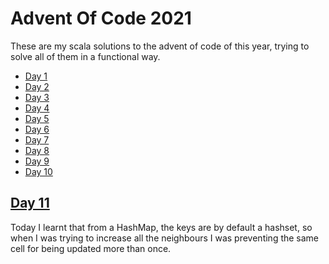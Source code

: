 # Advent Of Code 2021 

These are my scala solutions to the advent of code of this year, trying to solve all of them in a functional way.

* [Day 1](/src/main/scala/submarine/DepthIncrease.scala)
* [Day 2](/src/main/scala/submarine/Position.scala)
* [Day 3](/src/main/scala/submarine/BinaryDiagnostic.scala)
* [Day 4](/src/main/scala/submarine/Bingo.scala)
* [Day 5](/src/main/scala/submarine/Vents.scala)
* [Day 6](/src/main/scala/submarine/Lanternfish.scala)
* [Day 7](/src/main/scala/submarine/Crabs.scala)
* [Day 8](/src/main/scala/submarine/Segments.scala)
* [Day 9](/src/main/scala/submarine/Lava.scala)
* [Day 10](/src/main/scala/submarine/Syntax.scala)

## [Day 11](/src/main/scala/submarine/Octopus.scala)

Today I learnt that from a HashMap, the keys are by default a hashset, so when I was trying to increase all the neighbours I was preventing the same cell for being updated more than once.